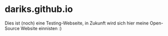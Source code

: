 # dariks.github.io

Dies ist (noch) eine Testing-Webseite, in Zukunft wird sich hier meine Open-Source Website einnisten :)
